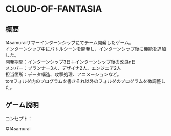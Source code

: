 # CLOUD-OF-FANTASIA
## 概要
f4samuraiサマーインターンシップにてチーム開発したゲーム。<br>
インターンシップ中にバトルシーンを開発し、インターンシップ後に機能を追加した。<br>
開発期間：インターンシップ3日＋インターンシップ後の改良n日<br>
メンバー：プランナー3人、デザイナ2人、エンジニア2人<br>
担当箇所：データ構造、攻撃処理、アニメーションなど。<br>
          tomフォルダ内のプログラムを書きそれ以外のフォルダのプログラムを微調整した。<br>

## ゲーム説明
コンセプト：


©f4samurai
